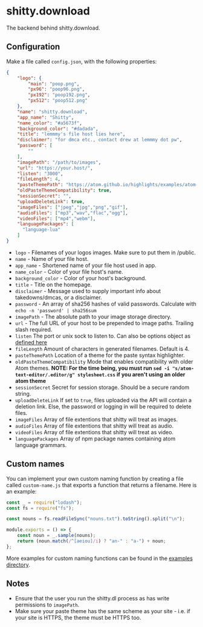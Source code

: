 # shitty.download

The backend behind shitty.download.

## Configuration

Make a file called `config.json`, with the following properties:

```json
{
    "logo": {
		"main": "poop.png",
		"px96": "poop96.png",
		"px192": "poop192.png",
		"px512": "poop512.png"
	},
    "name": "shitty.download",
	"app_name": "Shitty",
    "name_color": "#a5673f",
	"background_color": "#dadada",
    "title": "lemmmy's file host lies here",
    "disclaimer": "for dmca etc., contact drew at lemmmy dot pw",
    "password": [
        ""
    ],
    "imagePath": "/path/to/images",
    "url": "https://your.host/",
    "listen": "3000",
    "fileLength": 4,
    "pasteThemePath": "https://atom.github.io/highlights/examples/atom-dark.css",
    "oldPasteThemeCompatibility": true,
    "sessionSecret": "",
    "uploadDeleteLink": true,
	"imageFiles": ["jpeg","jpg","png","gif"],
	"audioFiles": ["mp3","wav","flac","ogg"],
	"videoFiles": ["mp4","webm"],
    "languagePackages": [
      "language-lua"
    ]
}
```
- `logo` - Filenames of your logos images. Make sure to put them in /public.
- `name` - Name of your file host.
- `app_name` - Shortened name of your file host used in app.
- `name_color` - Color of your file host's name.
- `background_color` - Color of your host's background.
- `title` - Title on the homepage.
- `disclaimer` - Message used to supply important info about takedowns/dmcas, or a disclaimer.
- `password` - An array of sha256 hashes of valid passwords. Calculate with `echo -n 'password' | sha256sum`
- `imagePath` - The absolute path to your image storage directory.
- `url` - The full URL of your host to be prepended to image paths. Trailing slash required.
- `listen` The port or unix sock to listen to. Can also be options object as [defined here](https://nodejs.org/api/net.html#net_server_listen_options_callback)
- `fileLength` Amount of characters in generated filenames. Default is 4.
- `pasteThemePath` Location of a theme for the paste syntax highlighter.
- `oldPasteThemeCompatibility` Mode that enables compatibility with older Atom themes. **NOTE: For the time being, you must run `sed -i "s/atom-text-editor/.editor/g" stylesheet.css` if you aren't using an older atom theme**
- `sessionSecret` Secret for session storage. Should be a secure random string.
- `uploadDeleteLink` If set to `true`, files uploaded via the API will contain a deletion link. Else, the password or logging in will be required to delete files.
- `imageFiles` Array of file extentions that shitty will treat as images.
- `audioFiles` Array of file extentions that shitty will treat as audio.
- `videoFiles` Array of file extentions that shitty will treat as video.
- `languagePackages` Array of npm package names containing atom language grammars.

## Custom names

You can implement your own custom naming function by creating a file called `custom-name.js` that exports a function that returns a filename. Here is an example:

```js
const _ = require("lodash");
const fs = require("fs");

const nouns = fs.readFileSync("nouns.txt").toString().split("\n");

module.exports = () => {
	const noun = _.sample(nouns);
	return (noun.match(/^[aeiou]/i) ? "an-" : "a-") + noun;
};
```

More examples for custom naming functions can be found in the [examples directory](https://github.com/Lemmmy/shitty.dl/tree/master/examples).

## Notes

* Ensure that the user you run the shitty.dl process as has write permissions to `imagePath`.
* Make sure your paste theme has the same scheme as your site - i.e. if your site is HTTPS, the theme must be HTTPS too.
